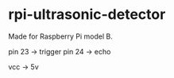 # rpi-ultrasonic-detector
Made for Raspberry Pi model B. 

pin 23 -> trigger
pin 24 -> echo

vcc -> 5v

